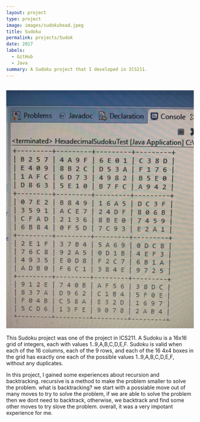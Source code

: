 ```yaml
---
layout: project
type: project
image: images/sudokuhead.jpeg
title: Sudoku
permalink: projects/Sudok
date: 2017
labels:
  - GitHub
  - Java
summary: A Sudoku project that I developed in ICS211.
---
```


  <img class="ui image" src="../images/sudoku.png">


This Sudoku project was one of the project in ICS211. A Sudoku is a 16x16 grid of integers, each with values 1..9,A,B,C,D,E,F.
Sudoku is valid when each of the 16 columns, each of the 9 rows, and each of the 16 4x4 boxes in the grid has exactly one each of the possible values 1..9,A,B,C,D,E,F, without any duplicates.

In this project, I gained some experiences about recursion and backtracking. recursive is a method to make the problem smaller to solve the problem. what is backtracking? we start with a possiable move out of many moves to try to solve the problem, if we are able to solve the problem then we dont need to backtrack, otherwise, we backtrack and find some other moves to try slove the problem. overall, it was a very impotant experience for me.




